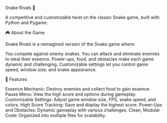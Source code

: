Snake Rivals 🐍

A competitive and customizable twist on the classic Snake game, built with Python and Pygame.

🎮 About the Game

Snake Rivals is a reimagined version of the Snake game where:

You compete against enemy snakes.
You can attack and eliminate enemies to steal their essence.
Power-ups, food, and obstacles make each game dynamic and challenging.
Customizable settings let you control game speed, window size, and snake appearance.

🚀 Features

Essence Mechanic: Destroy enemies and collect food to gain essence.
Pause Menu: View the high score and options during gameplay.
Customizable Settings: Adjust game window size, FPS, snake speed, and colors.
High Score Tracking: Save and display the highest score.
Power-Ups and Obstacles: Dynamic gameplay with various challenges.
Clean, Modular Code: Organized into multiple files for scalability.


